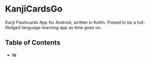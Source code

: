 # KanjiCardsGo
Kanji Flashcards App for Android, written in Kotlin.  Poised to be a full-fledged language-learning app as time goes on.

## Table of Contents

* #### hi
